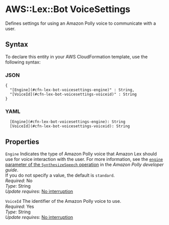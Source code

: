 # AWS::Lex::Bot VoiceSettings<a name="aws-properties-lex-bot-voicesettings"></a>

Defines settings for using an Amazon Polly voice to communicate with a user\.

## Syntax<a name="aws-properties-lex-bot-voicesettings-syntax"></a>

To declare this entity in your AWS CloudFormation template, use the following syntax:

### JSON<a name="aws-properties-lex-bot-voicesettings-syntax.json"></a>

```
{
  "[Engine](#cfn-lex-bot-voicesettings-engine)" : String,
  "[VoiceId](#cfn-lex-bot-voicesettings-voiceid)" : String
}
```

### YAML<a name="aws-properties-lex-bot-voicesettings-syntax.yaml"></a>

```
  [Engine](#cfn-lex-bot-voicesettings-engine): String
  [VoiceId](#cfn-lex-bot-voicesettings-voiceid): String
```

## Properties<a name="aws-properties-lex-bot-voicesettings-properties"></a>

`Engine` <a name="cfn-lex-bot-voicesettings-engine"></a>
Indicates the type of Amazon Polly voice that Amazon Lex should use for voice interaction with the user\. For more information, see the [`engine` parameter of the `SynthesizeSpeech` operation](https://docs.aws.amazon.com/polly/latest/dg/API_SynthesizeSpeech.html#polly-SynthesizeSpeech-request-Engine) in the _Amazon Polly developer guide_\.  
If you do not specify a value, the default is `standard`\.  
_Required_: No  
_Type_: String  
_Update requires_: [No interruption](https://docs.aws.amazon.com/AWSCloudFormation/latest/UserGuide/using-cfn-updating-stacks-update-behaviors.html#update-no-interrupt)

`VoiceId` <a name="cfn-lex-bot-voicesettings-voiceid"></a>
The identifier of the Amazon Polly voice to use\.  
_Required_: Yes  
_Type_: String  
_Update requires_: [No interruption](https://docs.aws.amazon.com/AWSCloudFormation/latest/UserGuide/using-cfn-updating-stacks-update-behaviors.html#update-no-interrupt)
